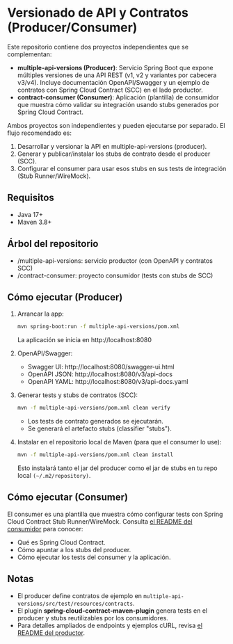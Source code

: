 # Versionado de API y Contratos (Producer/Consumer)

Este repositorio contiene dos proyectos independientes que se complementan:

- **multiple-api-versions (Producer)**: Servicio Spring Boot que expone
  múltiples versiones de una API REST (v1, v2 y variantes por cabecera v3/v4).
  Incluye documentación OpenAPI/Swagger y un ejemplo de contratos con Spring
  Cloud Contract (SCC) en el lado productor.
- **contract-consumer (Consumer)**: Aplicación (plantilla) de consumidor que
  muestra cómo validar su integración usando stubs generados por Spring Cloud
  Contract.

Ambos proyectos son independientes y pueden ejecutarse por separado. El flujo
recomendado es:

1) Desarrollar y versionar la API en multiple-api-versions (producer).
2) Generar y publicar/instalar los stubs de contrato desde el producer (SCC).
3) Configurar el consumer para usar esos stubs en sus tests de integración (Stub
   Runner/WireMock).

## Requisitos

- Java 17+
- Maven 3.8+

## Árbol del repositorio

- /multiple-api-versions: servicio productor (con OpenAPI y contratos SCC)
- /contract-consumer: proyecto consumidor (tests con stubs de SCC)

## Cómo ejecutar (Producer)

1. Arrancar la app:
   ```bash
   mvn spring-boot:run -f multiple-api-versions/pom.xml
   ```

   La aplicación se inicia en http://localhost:8080

2. OpenAPI/Swagger:
    - Swagger UI: http://localhost:8080/swagger-ui.html
    - OpenAPI JSON: http://localhost:8080/v3/api-docs
    - OpenAPI YAML: http://localhost:8080/v3/api-docs.yaml

3. Generar tests y stubs de contratos (SCC):
   ```bash
   mvn -f multiple-api-versions/pom.xml clean verify
   ```

    - Los tests de contrato generados se ejecutarán.
    - Se generará el artefacto stubs (classifier "stubs").

4. Instalar en el repositorio local de Maven (para que el consumer lo use):
   ```bash
   mvn -f multiple-api-versions/pom.xml clean install
   ```

   Esto instalará tanto el jar del producer como el jar de stubs en tu repo
   local `(~/.m2/repository)`.

## Cómo ejecutar (Consumer)

El consumer es una plantilla que muestra cómo configurar tests con Spring Cloud
Contract Stub Runner/WireMock.
Consulta [el README del consumidor](contract-consumer/README.md) para conocer:

- Qué es Spring Cloud Contract.
- Cómo apuntar a los stubs del producer.
- Cómo ejecutar los tests del consumer y la aplicación.

## Notas

- El producer define contratos de ejemplo en
  `multiple-api-versions/src/test/resources/contracts`.
- El plugin **spring-cloud-contract-maven-plugin** genera tests en el producer y
  stubs reutilizables por los consumidores.
- Para detalles ampliados de endpoints y ejemplos cURL,
  revisa [el README del productor](multiple-api-versions/README.md).
